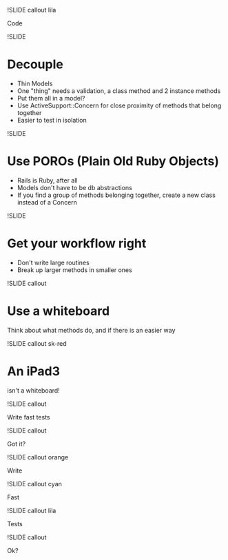 !SLIDE callout lila

Code

!SLIDE

# Decouple

* Thin Models
* One "thing" needs a validation, a class method and 2 instance methods
* Put them all in a model?
* Use ActiveSupport::Concern for close proximity of methods that belong together
* Easier to test in isolation

!SLIDE

# Use POROs (Plain Old Ruby Objects)

* Rails is Ruby, after all
* Models don't have to be db abstractions
* If you find a group of methods belonging together, create a new class instead of a Concern

!SLIDE

# Get your workflow right

* Don't write large routines
* Break up larger methods in smaller ones

!SLIDE callout

# Use a whiteboard

Think about what methods do, and if there is an easier way

!SLIDE callout sk-red

# An iPad3

isn't a whiteboard!

!SLIDE callout

Write fast tests

<!-- !SLIDE

* You're test suite will get bigger and slower
* Don't write sloppy tests
* Factories are slow
* Use fixtures (and factories)
* Use mocks and stubs
* Only test very small parts of the application in unit tests
* Try Minitest::Spec instead of Rspec
 -->

!SLIDE callout

Got it?

!SLIDE callout orange

Write

!SLIDE callout cyan

Fast

!SLIDE callout lila

Tests

!SLIDE callout

Ok?
